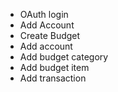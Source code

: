 - OAuth login
- Add Account
- Create Budget
- Add account
- Add budget category
- Add budget item
- Add transaction
